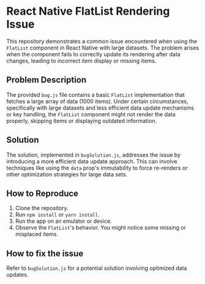 # React Native FlatList Rendering Issue

This repository demonstrates a common issue encountered when using the `FlatList` component in React Native with large datasets. The problem arises when the component fails to correctly update its rendering after data changes, leading to incorrect item display or missing items.

## Problem Description

The provided `bug.js` file contains a basic `FlatList` implementation that fetches a large array of data (1000 items). Under certain circumstances, specifically with large datasets and less efficient data update mechanisms or key handling, the `FlatList` component might not render the data properly, skipping items or displaying outdated information.

## Solution

The solution, implemented in `bugSolution.js`, addresses the issue by introducing a more efficient data update approach.  This can involve techniques like using the `data` prop's immutability to force re-renders or other optimization strategies for large data sets.

## How to Reproduce

1. Clone the repository.
2. Run `npm install` or `yarn install`.
3. Run the app on an emulator or device.
4. Observe the `FlatList`'s behavior. You might notice some missing or misplaced items.

## How to fix the issue

Refer to `bugSolution.js` for a potential solution involving optimized data updates.